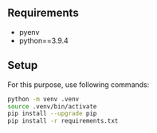 ## Requirements

- pyenv
- python==3.9.4

## Setup

For this purpose, use following commands:

```bash
python -m venv .venv
source .venv/bin/activate
pip install --upgrade pip
pip install -r requirements.txt
```
